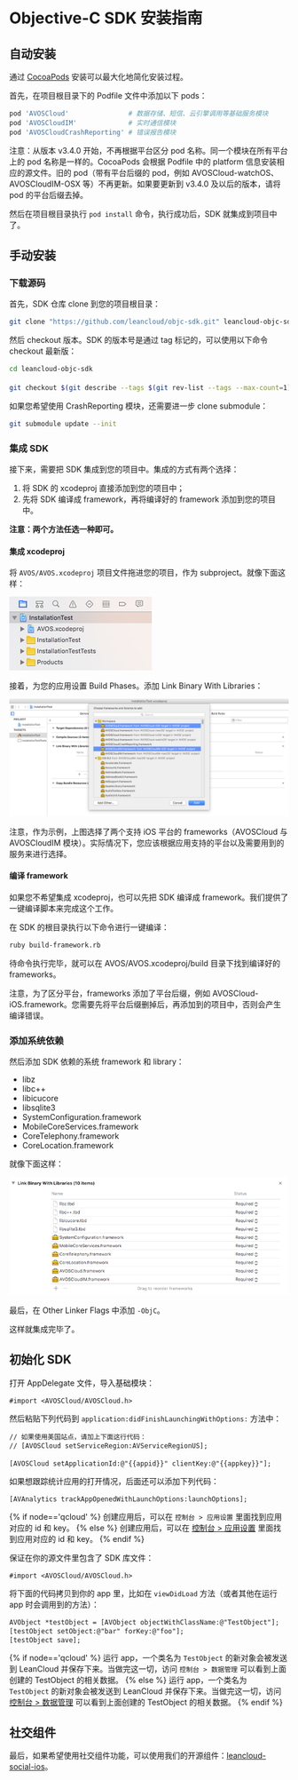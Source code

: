 # Objective-C SDK 安装指南

## 自动安装

通过 [CocoaPods](http://www.cocoapods.org) 安装可以最大化地简化安装过程。

首先，在项目根目录下的 Podfile 文件中添加以下 pods：

```ruby
pod 'AVOSCloud'               # 数据存储、短信、云引擎调用等基础服务模块
pod 'AVOSCloudIM'             # 实时通信模块
pod 'AVOSCloudCrashReporting' # 错误报告模块
```

<div class="callout callout-info">注意：从版本 v3.4.0 开始，不再根据平台区分 pod 名称。同一个模块在所有平台上的 pod 名称是一样的。CocoaPods 会根据 Podfile 中的 platform 信息安装相应的源文件。旧的 pod（带有平台后缀的 pod，例如 AVOSCloud-watchOS、AVOSCloudIM-OSX 等）不再更新。如果要更新到 v3.4.0 及以后的版本，请将 pod 的平台后缀去掉。</div>

然后在项目根目录执行 `pod install` 命令，执行成功后，SDK 就集成到项目中了。


## 手动安装

### 下载源码

首先，SDK 仓库 clone 到您的项目根目录：

```sh
git clone "https://github.com/leancloud/objc-sdk.git" leancloud-objc-sdk
```

然后 checkout 版本。SDK 的版本号是通过 tag 标记的，可以使用以下命令 checkout 最新版：

```sh
cd leancloud-objc-sdk

git checkout $(git describe --tags $(git rev-list --tags --max-count=1))
```

如果您希望使用 CrashReporting 模块，还需要进一步 clone submodule：

```sh
git submodule update --init
```

### 集成 SDK

接下来，需要把 SDK 集成到您的项目中。集成的方式有两个选择：

1. 将 SDK 的 xcodeproj 直接添加到您的项目中；
2. 先将 SDK 编译成 framework，再将编译好的 framework 添加到您的项目中。

**注意：两个方法任选一种即可。**

#### 集成 xcodeproj

将 `AVOS/AVOS.xcodeproj` 项目文件拖进您的项目，作为 subproject。就像下面这样：

![img](images/quick_start/ios/subproject.png)

接着，为您的应用设置 Build Phases。添加 Link Binary With Libraries：

![img](images/quick_start/ios/link-binary.png)

注意，作为示例，上图选择了两个支持 iOS 平台的 frameworks（AVOSCloud 与 AVOSCloudIM 模块）。实际情况下，您应该根据应用支持的平台以及需要用到的服务来进行选择。

#### 编译 framework

如果您不希望集成 xcodeproj，也可以先把 SDK 编译成 framework。我们提供了一键编译脚本来完成这个工作。

在 SDK 的根目录执行以下命令进行一键编译：

```sh
ruby build-framework.rb
```

待命令执行完毕，就可以在 AVOS/AVOS.xcodeproj/build 目录下找到编译好的 frameworks。

注意，为了区分平台，frameworks 添加了平台后缀，例如 AVOSCloud-iOS.framework。您需要先将平台后缀删掉后，再添加到的项目中，否则会产生编译错误。

### 添加系统依赖

然后添加 SDK 依赖的系统 framework 和 library：

  * libz
  * libc++
  * libicucore
  * libsqlite3
  * SystemConfiguration.framework
  * MobileCoreServices.framework
  * CoreTelephony.framework
  * CoreLocation.framework

就像下面这样：

![img](images/quick_start/ios/system-dependency.png)

最后，在 Other Linker Flags 中添加 `-ObjC`。

这样就集成完毕了。


## 初始化 SDK

打开 AppDelegate 文件，导入基础模块：

```objc
#import <AVOSCloud/AVOSCloud.h>
```

然后粘贴下列代码到 `application:didFinishLaunchingWithOptions:` 方法中：

```objc
// 如果使用美国站点，请加上下面这行代码：
// [AVOSCloud setServiceRegion:AVServiceRegionUS];

[AVOSCloud setApplicationId:@"{{appid}}" clientKey:@"{{appkey}}"];
```

如果想跟踪统计应用的打开情况，后面还可以添加下列代码：

```objc
[AVAnalytics trackAppOpenedWithLaunchOptions:launchOptions];
```

{% if node=='qcloud' %}
创建应用后，可以在 `控制台 > 应用设置` 里面找到应用对应的 id 和 key。
{% else %}
创建应用后，可以在 [控制台 > 应用设置](/app.html?appid={{appid}}#/key) 里面找到应用对应的 id 和 key。
{% endif %}

保证在你的源文件里包含了 SDK 库文件：

```objc
#import <AVOSCloud/AVOSCloud.h>
```

将下面的代码拷贝到你的 app 里，比如在 `viewDidLoad` 方法（或者其他在运行 app 时会调用到的方法）：

```
AVObject *testObject = [AVObject objectWithClassName:@"TestObject"];
[testObject setObject:@"bar" forKey:@"foo"];
[testObject save];
```

{% if node=='qcloud' %}
运行 app，一个类名为 `TestObject` 的新对象会被发送到 LeanCloud 并保存下来。当做完这一切，访问 `控制台 > 数据管理` 可以看到上面创建的 TestObject 的相关数据。
{% else %}
运行 app，一个类名为 `TestObject` 的新对象会被发送到 LeanCloud 并保存下来。当做完这一切，访问 [控制台 > 数据管理](/data.html?appid={{appid}}#/TestObject) 可以看到上面创建的 TestObject 的相关数据。
{% endif %}


## 社交组件

最后，如果希望使用社交组件功能，可以使用我们的开源组件：[leancloud-social-ios](https://github.com/leancloud/leancloud-social-ios)。
